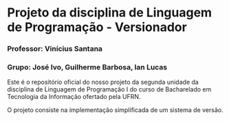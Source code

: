 # Projeto da disciplina de Linguagem de Programação - Versionador

### Professor: Vinícius Santana

### Grupo: José Ivo, Guilherme Barbosa, Ian Lucas

Este é o repositório oficial do nosso projeto da segunda unidade da disciplina de Linguagem de Programação I do curso de Bacharelado em Tecnologia da Informação ofertado pela UFRN.

O projeto consiste na implementação simplificada de um sistema de versão.
